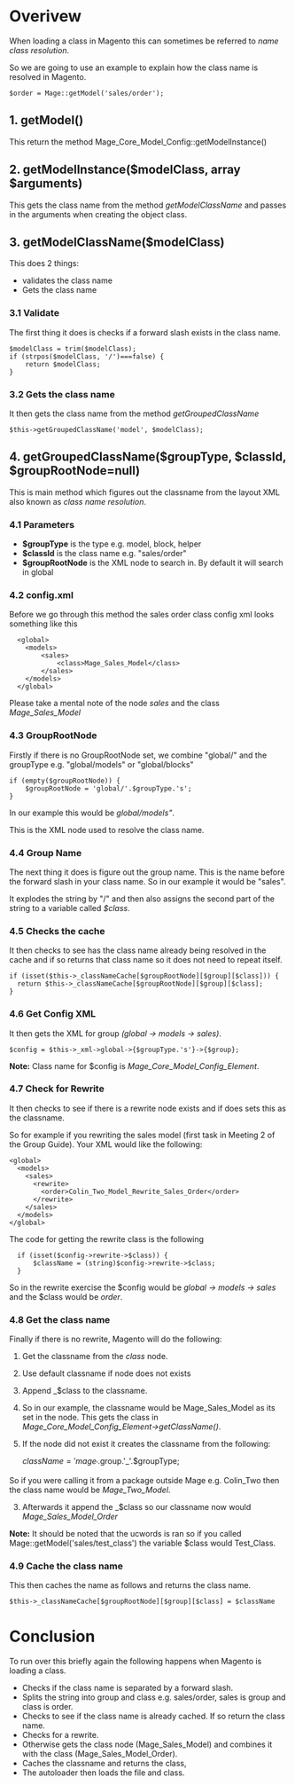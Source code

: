 # Overivew

When loading a class in Magento this can sometimes be referred to *name class resolution*.

So we are going to use an example to explain how the class name is resolved in Magento.


    $order = Mage::getModel('sales/order');



## 1. getModel()

This return the method Mage_Core_Model_Config::getModelInstance()


## 2. getModelInstance($modelClass, array $arguments)

This gets the class name from the method *getModelClassName* and passes in the arguments when creating the object class.



## 3. getModelClassName($modelClass)

This does 2 things:

- validates the class name
- Gets the class name

### 3.1 Validate

The first thing it does is checks if a forward slash exists in the class name.


    $modelClass = trim($modelClass);
    if (strpos($modelClass, '/')===false) {
        return $modelClass;
    }


### 3.2 Gets the class name

It then gets the class name from the method *getGroupedClassName*

    $this->getGroupedClassName('model', $modelClass);


## 4. getGroupedClassName($groupType, $classId, $groupRootNode=null)

This is main method which figures out the classname from the layout XML also known as *class name resolution*.

### 4.1 Parameters

- **$groupType** is the type e.g. model, block, helper
- **$classId** is the class name e.g. "sales/order"
- **$groupRootNode** is the XML node to search in. By default it will search in global



### 4.2 config.xml

Before we go through this method the sales order class config xml looks something like this

      <global>
        <models>
            <sales>
                <class>Mage_Sales_Model</class>
            </sales>
        </models>
      </global>

Please take a mental note of the node *sales* and the class *Mage_Sales_Model*


### 4.3 GroupRootNode

Firstly if there is no GroupRootNode set, we combine "global/" and the groupType e.g. "global/models" or "global/blocks"

    if (empty($groupRootNode)) {
        $groupRootNode = 'global/'.$groupType.'s';
    }

In our example this would be *global/models"*.

This is the XML node used to resolve the class name.


### 4.4 Group Name

The next thing it does is figure out the group name. This is the name before the forward slash in your class name. So in our example it would be "sales".

It explodes the string by "/" and then also assigns the second part of the string to a variable called *$class*.


### 4.5 Checks the cache

It then checks to see has the class name already being resolved in the cache and if so returns that class name so it does not need to repeat itself.

    if (isset($this->_classNameCache[$groupRootNode][$group][$class])) {
      return $this->_classNameCache[$groupRootNode][$group][$class];
    }


### 4.6 Get Config XML

It then gets the XML for group *(global -> models -> sales)*.


    $config = $this->_xml->global->{$groupType.'s'}->{$group};


**Note:** Class name for $config is *Mage_Core_Model_Config_Element*.


### 4.7 Check for Rewrite

It then checks to see if there is a rewrite node exists and if does sets this as the classname.


So for example if you rewriting the sales model (first task in Meeting 2 of the Group Guide). Your XML would like the following:


    <global>
      <models>
        <sales>
          <rewrite>
            <order>Colin_Two_Model_Rewrite_Sales_Order</order>
          </rewrite>
        </sales>
      </models>
    </global>


The code for getting the rewrite class is the following

      if (isset($config->rewrite->$class)) {
          $className = (string)$config->rewrite->$class;
      }

So in the rewrite exercise the $config would be *global -> models -> sales* and the $class would be *order*.


### 4.8 Get the class name

Finally if there is no rewrite, Magento will do the following:

  1. Get the classname from the *class* node.
  2. Use default classname if node does not exists
  3. Append _$class to the classname.



1. So in our example, the classname would be Mage_Sales_Model as its set in the *<class>* node.
This gets the class in *Mage_Core_Model_Config_Element->getClassName()*.

2. If the node did not exist it creates the classname from the following:

    $className = 'mage_'.$group.'_'.$groupType;

So if you were calling it from a package outside Mage e.g. Colin_Two then the class name would be *Mage_Two_Model*.

3. Afterwards it append the _$class so our classname now would *Mage_Sales_Model_Order*

**Note:** It should be noted that the ucwords is ran so if you called Mage::getModel('sales/test_class') the variable $class would Test_Class.


### 4.9 Cache the class name

This then caches the name as follows and returns the class name.

    $this->_classNameCache[$groupRootNode][$group][$class] = $className


# Conclusion

To run over this briefly again the following happens when Magento is loading a class.

- Checks if the class name is separated by a forward slash.
- Splits the string into group and class e.g. sales/order, sales is group and class is order.
- Checks to see if the class name is already cached. If so return the class name.
- Checks for a rewrite.
- Otherwise gets the class node (Mage_Sales_Model) and combines it with the class (Mage_Sales_Model_Order).
- Caches the classname and returns the class,
- The autoloader then loads the file and class.
